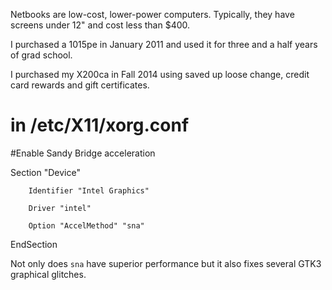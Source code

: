 Netbooks are low-cost, lower-power computers. Typically, they have screens under 12" and cost less than $400.

 

I purchased a 1015pe in January 2011 and used it for three and a half years of grad school.

I purchased my X200ca in Fall 2014 using saved up loose change, credit card rewards and gift certificates.

# in /etc/X11/xorg.conf

#Enable Sandy Bridge acceleration



Section "Device"

        Identifier "Intel Graphics"

        Driver "intel"

        Option "AccelMethod" "sna"

EndSection



Not only does <code>sna</code> have superior performance but it also fixes several GTK3 graphical glitches.

